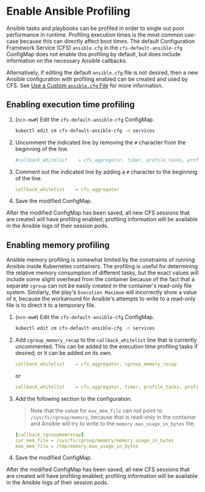 # Enable Ansible Profiling

Ansible tasks and playbooks can be profiled in order to single out poor performance in runtime.
Profiling execution times is the most common use-case because this can directly affect boot times.
The default Configuration Framework Service \(CFS\) `ansible.cfg` in the `cfs-default-ansible-cfg` ConfigMap does not enable this profiling by default, but does include information on the necessary Ansible callbacks.

 Alternatively, if editing the default `ansible.cfg` file is not desired, then a new Ansible configuration with profiling enabled can be created and used by CFS.
 See [Use a Custom `ansible.cfg` File](Use_a_Custom_ansible-cfg_File.md) for more information.

## Enabling execution time profiling

1. (`ncn-mw#`) Edit the `cfs-default-ansible-cfg` ConfigMap.

   ```bash
   kubectl edit cm cfs-default-ansible-cfg -n services
   ```

1. Uncomment the indicated line by removing the `#` character from the beginning of the line.

   ```yaml
   #callback_whitelist    = cfs_aggregator, timer, profile_tasks, profile_roles
   ```

1. Comment out the indicated line by adding a `#` character to the beginning of the line.

   ```yaml
   callback_whitelist    = cfs_aggregator
   ```

1. Save the modified ConfigMap.

After the modified ConfigMap has been saved, all new CFS sessions that are created will have profiling enabled; profiling information will be available in the Ansible logs of their session pods.

## Enabling memory profiling

Ansible memory profiling is somewhat limited by the constraints of running Ansible inside Kubernetes containers.
The profiling is useful for determining the relative memory consumption of different tasks,
but the exact values will include some slight overhead from the container because of the fact that a separate `cgroup` can not be easily created in the container's read-only file system.
Similarly, the play's `Execution Maximum` will incorrectly show a value of `0`, because the workaround for Ansible's attempts to write to a read-only file is to direct it to a temporary file.

1. (`ncn-mw#`) Edit the `cfs-default-ansible-cfg` ConfigMap.

   ```bash
   kubectl edit cm cfs-default-ansible-cfg -n services
   ```

1. Add `cgroup_memory_recap` to the `callback_whitelist` line that is currently uncommented.
This can be added to the execution time profiling tasks if desired, or it can be added on its own.  

   ```yaml
   callback_whitelist    = cfs_aggregator, cgroup_memory_recap
   ```

   or

   ```yaml
   callback_whitelist    = cfs_aggregator, timer, profile_tasks, profile_roles, cgroup_memory_recap
   ```

1. Add the following section to the configuration.

   > Note that the value for `max_mem_file` can not point to `/sys/fs/cgroup/memory`, because that is read-only in the container and Ansible will try to write to the `memory.max_usage_in_bytes` file.

   ```yaml
   [callback_cgroupmemrecap]
   cur_mem_file = /sys/fs/cgroup/memory/memory.usage_in_bytes
   max_mem_file = /tmp/memory.max_usage_in_bytes
   ```

1. Save the modified ConfigMap.

After the modified ConfigMap has been saved, all new CFS sessions that are created will have profiling enabled; profiling information will be available in the Ansible logs of their session pods.
